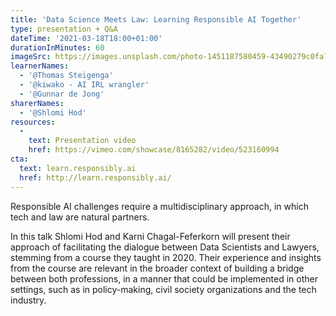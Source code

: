 ```yaml
---
title: 'Data Science Meets Law: Learning Responsible AI Together'
type: presentation + Q&A
dateTime: '2021-03-18T18:00+01:00'
durationInMinutes: 60
imageSrc: https://images.unsplash.com/photo-1451187580459-43490279c0fa?ixid=MXwxMjA3fDB8MHxwaG90by1wYWdlfHx8fGVufDB8fHw%3D&ixlib=rb-1.2.1&auto=format&fit=crop&w=1952&q=80
learnerNames:
  - '@Thomas Steigenga'
  - '@kiwako - AI IRL wrangler'
  - '@Gunnar de Jong'
sharerNames: 
  - '@Shlomi Hod'
resources:
  -
    text: Presentation video
    href: https://vimeo.com/showcase/8165282/video/523160994
cta:
  text: learn.responsibly.ai
  href: http://learn.responsibly.ai/
---
```

Responsible AI challenges require a multidisciplinary approach, in which tech and law are natural partners.
<!--more-->
In this talk Shlomi Hod and Karni Chagal-Feferkorn will present their approach of facilitating the dialogue between Data Scientists and Lawyers, stemming from a course they taught in 2020. Their experience and insights from the course are relevant in the broader context of building a bridge between both professions, in a manner that could be implemented in other settings, such as in policy-making, civil society organizations and the tech industry.
